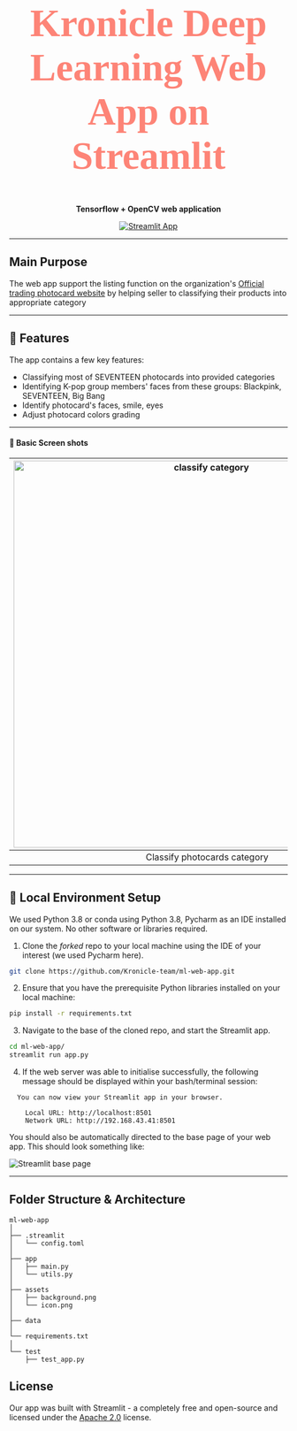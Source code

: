 <h1 align="center" style="color:#FD8477;font-size:70px;font-family:Georgia;text-align:center;">
    Kronicle Deep Learning Web App on Streamlit
</h1>

<p align="center">
  <strong>Tensorflow + OpenCV web application</strong>
</p>

<p align="center">
  <a href="#">
    <img src="https://static.streamlit.io/badges/streamlit_badge_black_white.svg" alt="Streamlit App" />
  </a>
</p>


----------

## Main Purpose 
The web app support the listing function on the organization's [Official trading photocard website](#) by helping seller to classifying their products into appropriate category

-------------

## 📌 Features
The app contains a few key features:

+ Classifying most of SEVENTEEN photocards into provided categories
+ Identifying K-pop group members' faces from these groups: Blackpink, SEVENTEEN, Big Bang
+ Identify photocard's faces, smile, eyes
+ Adjust photocard colors grading


----------------------------

#### 📱 Basic Screen shots

|<a href="#"><img src="https://i.ibb.co/DQqyw58/classify-category.jpg" alt="classify category" width="700px"/></a>|<a href="#"><img src="https://i.ibb.co/k3r0G2X/identify-face.jpg" alt="identify faces" width="700px"/></a>|<a href="#"><img src="https://i.ibb.co/2YSGsbp/edit.jpg" alt="edit" width="700px"/></a>|
|:--:|:--:|:--:|
|Classify photocards category|Identify Idol face and group|Edit photocard image|

-------------------

## 🎉 Local Environment Setup
We used Python 3.8 or conda using Python 3.8, Pycharm as an IDE installed on our system. No other software or libraries required.

 1. Clone the *forked* repo to your local machine using the IDE of your interest (we used Pycharm here).

 ```bash
 git clone https://github.com/Kronicle-team/ml-web-app.git
 ```  

 2. Ensure that you have the prerequisite Python libraries installed on your local machine:

 ```bash
 pip install -r requirements.txt
```

 3. Navigate to the base of the cloned repo, and start the Streamlit app.

 ```bash
 cd ml-web-app/
 streamlit run app.py
 ```

 4. If the web server was able to initialise successfully, the following message should be displayed within your bash/terminal session:

```
  You can now view your Streamlit app in your browser.

    Local URL: http://localhost:8501
    Network URL: http://192.168.43.41:8501
```

You should also be automatically directed to the base page of your web app. This should look something like:

![Streamlit base page](https://i.ibb.co/hdqRwgG/CNN-web-app.jpg)


--------------------

## Folder Structure & Architecture

```
ml-web-app
│
├── .streamlit
│   └── config.toml
│
├── app
│   ├── main.py
│   └── utils.py
│
├── assets
│   ├── background.png
│   └── icon.png
│
├── data
│
└── requirements.txt
│
└── test
    ├── test_app.py
 ```


## License

Our app was built with Streamlit - a completely free and open-source and licensed under the [Apache 2.0](https://www.apache.org/licenses/LICENSE-2.0) license.
